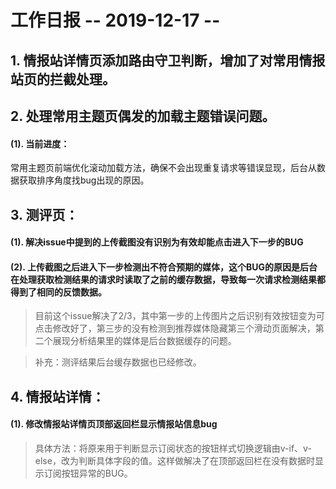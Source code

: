 # 工作日报       -- 2019-12-17 --

## 1. 情报站详情页添加路由守卫判断，增加了对常用情报站页的拦截处理。

## 2. 处理常用主题页偶发的加载主题错误问题。

#### (1). 当前进度：

常用主题页前端优化滚动加载方法，确保不会出现重复请求等错误显现，后台从数据获取排序角度找bug出现的原因。

## 3. 测评页：

#### (1). 解决issue中提到的上传截图没有识别为有效却能点击进入下一步的BUG

#### (2). 上传截图之后进入下一步检测出不符合预期的媒体，这个BUG的原因是后台在处理获取检测结果的请求时读取了之前的缓存数据，导致每一次请求检测结果都得到了相同的反馈数据。

> 目前这个issue解决了2/3，其中第一步的上传图片之后识别有效按钮变为可点击修改好了，第三步的没有检测到推荐媒体隐藏第三个滑动页面解决，第二个展现分析结果里的媒体是后台数据缓存的问题。

> 补充：测评结果后台缓存数据也已经修改。

## 4. 情报站详情：

#### (1). 修改情报站详情页顶部返回栏显示情报站信息bug

> 具体方法：将原来用于判断显示订阅状态的按钮样式切换逻辑由v-if、v-else，改为判断具体字段的值。这样做解决了在顶部返回栏在没有数据时显示订阅按钮异常的BUG。












